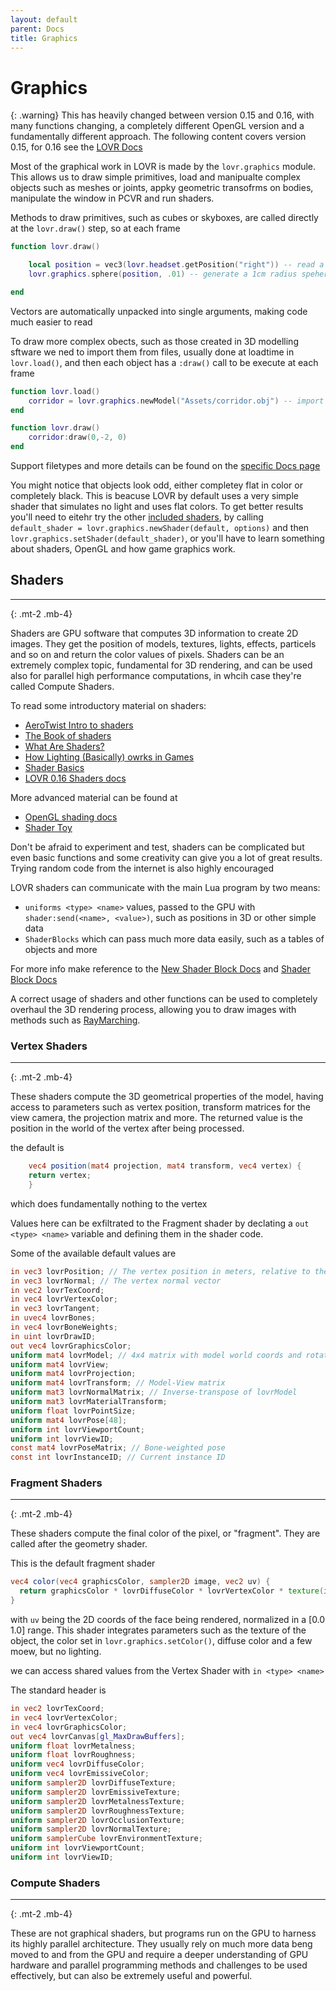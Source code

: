 ```yaml
---
layout: default
parent: Docs
title: Graphics
---
```


# Graphics

{: .warning}
This has heavily changed between version 0.15 and 0.16, with many functions changing, a completely different OpenGL version and a fundamentally different approach.
The following content covers version 0.15, for 0.16 see the [LOVR Docs](https://lovr.org/docs/v0.16.0/lovr.graphics)

Most of the graphical work in LOVR is made by the `lovr.graphics` module.
This allows us to draw simple primitives, load and manipualte complex objects such as meshes or joints, appky geometric transofrms on bodies, manipulate the window in PCVR and run shaders.

Methods to draw primitives, such as cubes or skyboxes, are called directly at the `lovr.draw()` step, so at each frame
``` lua
function lovr.draw()

    local position = vec3(lovr.headset.getPosition("right")) -- read a vector from the positon of the right hand
    lovr.graphics.sphere(position, .01) -- generate a 1cm radius spehere at the position

end
```
Vectors are automatically unpacked into single arguments, making code much easier to read

To draw more complex obects, such as those created in 3D modelling sftware we ned to import them from files, usually done at loadtime in `lovr.load()`, and then each object has a `:draw()` call to be execute at each frame
```lua
function lovr.load()
    corridor = lovr.graphics.newModel("Assets/corridor.obj") -- import model from file
end

function lovr.draw()
    corridor:draw(0,-2, 0)
end
```
Support filetypes and more details can be found on the [specific Docs page](https://lovr.org/docs/v0.15.0/Model)

You might notice that objects look odd, either completey flat in color or completely black. This is beacuse LOVR by default uses a very simple shader that simulates no light and uses flat colors.
To get better results you'll need to eitehr try the other [included shaders](https://lovr.org/docs/v0.15.0/DefaultShader), by calling `default_shader = lovr.graphics.newShader(default, options)` and then `lovr.graphics.setShader(default_shader)`, or you'll have to learn something about shaders, OpenGL and how game graphics work. 

## Shaders
--------------------------------------------------------------------------------------------------------------
{: .mt-2 .mb-4}

Shaders are GPU software that computes 3D information to create 2D images. They get the position of models, textures, lights, effects, particels and so on and return the color values of pixels. 
Shaders can be an extremely complex topic, fundamental for 3D rendering, and can be used also for parallel high performance computations, in whcih case they're called Compute Shaders.

To read some introductory material on shaders:
 - [AeroTwist Intro to shaders](https://aerotwist.com/tutorials/an-introduction-to-shaders-part-1/)
 - [The Book of shaders](https://thebookofshaders.com/)
 - [What Are Shaders?](https://www.youtube.com/watch?v=sXbdF4KjNOc)
 - [How Lighting (Basically) owrks in Games](https://www.youtube.com/watch?v=VXggMZvqSvM)
 - [Shader Basics](https://www.youtube.com/watch?v=UVNnkDqcTGE)
 - [LOVR 0.16 Shaders docs](https://lovr.org/docs/v0.16.0/Shaders)

More advanced material can be found at 
 - [OpenGL shading docs](https://www.khronos.org/files/opengles_shading_language.pdf)
 - [Shader Toy](https://www.shadertoy.com/)

Don't be afraid to experiment and test, shaders can be complicated but even basic functions and some creativity can give you a lot of great results. 
Trying random code from the internet is also highly encouraged

LOVR shaders can communicate with the main Lua program by two means: 
 - `uniforms <type> <name>` values, passed to the GPU with `shader:send(<name>, <value>)`, such as positions in 3D or other simple data
 - `ShaderBlocks` which can pass much more data easily, such as a tables of objects and more

For more info make reference to the [New Shader Block Docs](https://lovr.org/docs/v0.15.0/lovr.graphics.newShaderBlock) and [Shader Block Docs](https://lovr.org/docs/v0.15.0/ShaderBlock)

A correct usage of shaders and other functions can be used to completely overhaul the 3D rendering process, allowing you to draw images with methods such as [RayMarching](https://www.youtube.com/watch?v=PGtv-dBi2wE).

### Vertex Shaders
--------------------------------------------------------------------------------------------------------------
{: .mt-2 .mb-4}

These shaders compute the 3D geometrical properties of the model, having access to parameters such as vertex position, transform matrices for the view camera, the projection matrix and more.
The returned value is the position in the world of the vertex after being processed.

the default is 
```glsl
    vec4 position(mat4 projection, mat4 transform, vec4 vertex) {
    return vertex;
    }
```
which does fundamentally nothing to the vertex

Values here can be exfiltrated to the Fragment shader by declating a `out <type> <name>` variable and defining them in the shader code.

Some of the available default values are 
```glsl 
in vec3 lovrPosition; // The vertex position in meters, relative to the model itself
in vec3 lovrNormal; // The vertex normal vector
in vec2 lovrTexCoord;
in vec4 lovrVertexColor;
in vec3 lovrTangent;
in uvec4 lovrBones;
in vec4 lovrBoneWeights;
in uint lovrDrawID;
out vec4 lovrGraphicsColor;
uniform mat4 lovrModel; // 4x4 matrix with model world coords and rotation
uniform mat4 lovrView;
uniform mat4 lovrProjection;
uniform mat4 lovrTransform; // Model-View matrix
uniform mat3 lovrNormalMatrix; // Inverse-transpose of lovrModel
uniform mat3 lovrMaterialTransform;
uniform float lovrPointSize;
uniform mat4 lovrPose[48];
uniform int lovrViewportCount;
uniform int lovrViewID;
const mat4 lovrPoseMatrix; // Bone-weighted pose
const int lovrInstanceID; // Current instance ID
```

### Fragment Shaders
--------------------------------------------------------------------------------------------------------------
{: .mt-2 .mb-4}

These shaders compute the final color of the pixel, or "fragment".
They are called after the geometry shader.

This is the default fragment shader
```glsl
vec4 color(vec4 graphicsColor, sampler2D image, vec2 uv) {
  return graphicsColor * lovrDiffuseColor * lovrVertexColor * texture(image, uv);
}
```
with `uv` being the 2D coords of the face being rendered, normalized in a [0.0 1.0] range. This shader integrates parameters such as the texture of the object, the color set in `lovr.graphics.setColor()`, diffuse color and a few moew, but no lighting.

we can access shared values from the Vertex Shader with `in <type> <name>`

The standard header is 
```glsl
in vec2 lovrTexCoord;
in vec4 lovrVertexColor;
in vec4 lovrGraphicsColor;
out vec4 lovrCanvas[gl_MaxDrawBuffers];
uniform float lovrMetalness;
uniform float lovrRoughness;
uniform vec4 lovrDiffuseColor;
uniform vec4 lovrEmissiveColor;
uniform sampler2D lovrDiffuseTexture;
uniform sampler2D lovrEmissiveTexture;
uniform sampler2D lovrMetalnessTexture;
uniform sampler2D lovrRoughnessTexture;
uniform sampler2D lovrOcclusionTexture;
uniform sampler2D lovrNormalTexture;
uniform samplerCube lovrEnvironmentTexture;
uniform int lovrViewportCount;
uniform int lovrViewID;
```

### Compute Shaders
--------------------------------------------------------------------------------------------------------------
{: .mt-2 .mb-4}

These are not graphical shaders, but programs run on the GPU to harness its highly parallel architecture. They usually rely on much more data beng moved to and from the GPU and require a deeper understanding of GPU hardware and parallel programming methods and challenges to be used effectively, but can also be extremely useful and powerful. 

